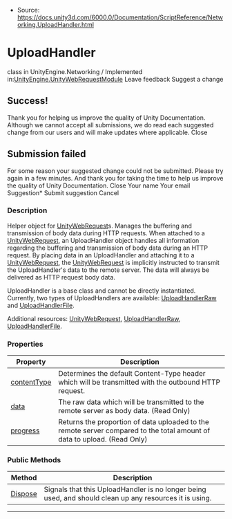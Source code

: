 * Source: https://docs.unity3d.com/6000.0/Documentation/ScriptReference/Networking.UploadHandler.html

# UploadHandler
class in UnityEngine.Networking
/
Implemented in:[UnityEngine.UnityWebRequestModule](https://docs.unity3d.com/6000.0/Documentation/ScriptReference/UnityEngine.UnityWebRequestModule.html)
Leave feedback
Suggest a change
## Success!
Thank you for helping us improve the quality of Unity Documentation. Although we cannot accept all submissions, we do read each suggested change from our users and will make updates where applicable.
Close
## Submission failed
For some reason your suggested change could not be submitted. Please <a>try again</a> in a few minutes. And thank you for taking the time to help us improve the quality of Unity Documentation.
Close
Your name Your email Suggestion* Submit suggestion
Cancel
### Description
Helper object for [UnityWebRequest](https://docs.unity3d.com/6000.0/Documentation/ScriptReference/Networking.UnityWebRequest.html)s. Manages the buffering and transmission of body data during HTTP requests.
When attached to a [UnityWebRequest](https://docs.unity3d.com/6000.0/Documentation/ScriptReference/Networking.UnityWebRequest.html), an UploadHandler object handles all information regarding the buffering and transmission of body data during an HTTP request. By placing data in an UploadHandler and attaching it to a [UnityWebRequest](https://docs.unity3d.com/6000.0/Documentation/ScriptReference/Networking.UnityWebRequest.html), the [UnityWebRequest](https://docs.unity3d.com/6000.0/Documentation/ScriptReference/Networking.UnityWebRequest.html) is implicitly instructed to transmit the UploadHandler's data to the remote server. The data will always be delivered as HTTP request body data.  
  
UploadHandler is a base class and cannot be directly instantiated. Currently, two types of UploadHandlers are available: [UploadHandlerRaw](https://docs.unity3d.com/6000.0/Documentation/ScriptReference/Networking.UploadHandlerRaw.html) and [UploadHandlerFile](https://docs.unity3d.com/6000.0/Documentation/ScriptReference/Networking.UploadHandlerFile.html).  
  
Additional resources: [UnityWebRequest](https://docs.unity3d.com/6000.0/Documentation/ScriptReference/Networking.UnityWebRequest.html), [UploadHandlerRaw](https://docs.unity3d.com/6000.0/Documentation/ScriptReference/Networking.UploadHandlerRaw.html), [UploadHandlerFile](https://docs.unity3d.com/6000.0/Documentation/ScriptReference/Networking.UploadHandlerFile.html).
### Properties
Property | Description  
---|---  
[contentType](https://docs.unity3d.com/6000.0/Documentation/ScriptReference/Networking.UploadHandler-contentType.html) | Determines the default Content-Type header which will be transmitted with the outbound HTTP request.  
[data](https://docs.unity3d.com/6000.0/Documentation/ScriptReference/Networking.UploadHandler-data.html) | The raw data which will be transmitted to the remote server as body data. (Read Only)  
[progress](https://docs.unity3d.com/6000.0/Documentation/ScriptReference/Networking.UploadHandler-progress.html) | Returns the proportion of data uploaded to the remote server compared to the total amount of data to upload. (Read Only)  
### Public Methods
Method | Description  
---|---  
[Dispose](https://docs.unity3d.com/6000.0/Documentation/ScriptReference/Networking.UploadHandler.Dispose.html) | Signals that this UploadHandler is no longer being used, and should clean up any resources it is using.  
* * *

